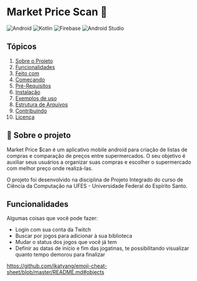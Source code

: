 # Market Price Scan :shopping_cart:

![Android](https://img.shields.io/static/v1?label=made%20for&message=android&color=green&style=for-the-badge&logo=ANDROID) ![Kotlin](https://img.shields.io/badge/kotlin-%237F52FF.svg?style=for-the-badge&logo=kotlin&logoColor=white) ![Firebase](https://img.shields.io/badge/Firebase-039BE5?style=for-the-badge&logo=Firebase&logoColor=white) ![Android Studio](https://img.shields.io/badge/Android%20Studio-3DDC84.svg?style=for-the-badge&logo=android-studio&logoColor=white)

## Tópicos
  <ol>
    <li><a href="#sobre-o-projeto">Sobre o Projeto</a></li>
    <li><a href="#funcionalidades">Funcionalidades</a></li>
    <li><a href="#feito-com">Feito com</a></li>
    <li><a href="#comecando">Começando</a></li>
    <li><a href="#pre-requisitos">Pré-Requisitos</a></li>
    <li><a href="#instalacao">Instalação</a></li>
    <li><a href="#exemplos-de-uso">Exemplos de uso</a></li>
    <li><a href="#estrutura-de-arquivos">Estrutura de Arquivos</a></li>
    <li><a href="#contribuindo">Contribuindo</a></li>
    <li><a href="#licenca">Licença</a></li>
  </ol>


<div id="sobre-o-projeto"> </div>

## 📝 Sobre o projeto
Market Price $can é um aplicativo mobile android para criação de listas de compras e comparação de preços entre supermercados. O seu objetivo é auxiliar seus usuários a organizar suas compras e escolher o supermercado com melhor preço onde realizá-las. 

O projeto foi desenvolvido na disciplina de Projeto Integrado do curso de Ciência da Computação na UFES - Universidade Federal do Espírito Santo.


<div id="funcionalidades"> </div>

## Funcionalidades
Algumas coisas que você pode fazer:
* Login com sua conta da Twitch
* Buscar por jogos para adicionar à sua biblioteca
* Mudar o status dos jogos que você já tem
* Definir as datas de início e fim das jogatinas, te possibilitando visualizar quanto tempo demorou para finalizar


https://github.com/ikatyang/emoji-cheat-sheet/blob/master/README.md#objects
